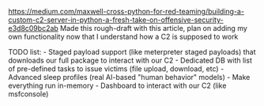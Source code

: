 https://medium.com/maxwell-cross-python-for-red-teaming/building-a-custom-c2-server-in-python-a-fresh-take-on-offensive-security-e3d8c09bc2ab
Made this rough-draft with this article, plan on adding my own functionality now that I understand how a C2 is supposed to work


TODO list:
    - Staged payload support (like meterpreter staged payloads) that downloads our full package to interact with our C2
    - Dedicated DB with list of pre-defined tasks to issue victims (file upload, download, etc)
    - Advanced sleep profiles (real AI-based "human behavior" models)
    - Make everything run in-memory
    - Dashboard to interact with our C2 (like msfconsole)